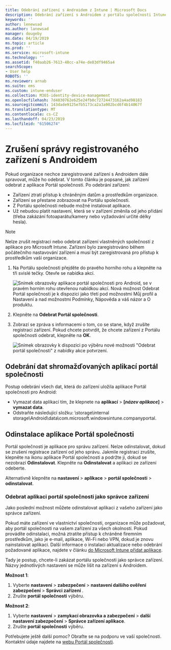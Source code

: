```yaml
---
title: Odebrání zařízení s Androidem z Intune | Microsoft Docs
description: Odebrání zařízení s Androidem z portálu společnosti Intune
keywords: ''
author: lenewsad
ms.author: lanewsad
manager: dougeby
ms.date: 04/19/2019
ms.topic: article
ms.prod: ''
ms.service: microsoft-intune
ms.technology: ''
ms.assetid: f40aab26-7613-48cc-a74e-de83df9465a4
searchScope:
- User help
ROBOTS: ''
ms.reviewer: arnab
ms.suite: ems
ms.custom: intune-enduser
ms.collection: M365-identity-device-management
ms.openlocfilehash: 7d4030762e625e24fb0c72724473162a4ad98183
ms.sourcegitcommit: 143dade9125e7b5173ca2a3a902bcd6f4b14067f
ms.translationtype: MT
ms.contentlocale: cs-CZ
ms.lasthandoff: 04/23/2019
ms.locfileid: "61506274"
---
```

# <a name="unenroll-your-android-device-from-management"></a>Zrušení správy registrovaného zařízení s Androidem  

Pokud organizace nechce zaregistrované zařízení s Androidem dále spravovat, může ho odebrat. V tomto článku je popsané, jak zařízení odebrat z aplikace Portál společnosti. Po odebrání zařízení:  

* Zařízení ztratí přístup k chráněným datům a prostředkům organizace.
* Zařízení se přestane zobrazovat na Portálu společnosti.
* Z Portálu společnosti nebude možné instalovat aplikace.
* Už nebudou platit nastavení, která se v zařízení změnila od jeho přidání (třeba zakázání fotoaparátu/kamery nebo vyžadování určité délky hesla).  

> [!NOTE]
> Nelze zrušit registraci nebo odebrat zařízení vlastněných společností z aplikace pro Microsoft Intune. Zařízení bylo zaregistrováno během počátečního nastavování zařízení a musí být zaregistrovaná pro přístup k prostředkům vaší organizace.  

1. Na Portálu společnosti přejděte do pravého horního rohu a klepněte na tři svislé tečky. Otevře se nabídka akcí.

   ![Snímek obrazovky aplikace portál společnosti pro Android, se v pravém horním rohu otevřenou nabídkou akcí. Nová možnost Odebrat Portál společnosti je k dispozici jako třetí pod možnostmi Můj profil a Nastavení a nad možnostmi Podmínky, Nápověda a váš názor a O produktu.](./media/android_remove_cp_menu_action_after_1705.png)

2. Klepněte na **Odebrat Portál společnosti**.  

3. Zobrazí se zpráva s informacemi o tom, co se stane, když zrušíte registraci zařízení. Pokud chcete potvrdit, že chcete zařízení z Portálu společnosti odebrat, klepněte na **OK**.

   ![Snímek obrazovky k dispozici po výběru nové možnosti "Odebrat portál společnosti" z nabídky akce potvrzení.](./media/android_remove_cp_menu_confirmation_after_1705.png)

## <a name="remove-data-collected-by-the-company-portal-app"></a>Odebrání dat shromažďovaných aplikací portál společnosti  

Postup odebrání všech dat, která do zařízení uložila aplikace Portál společnosti pro Android:

-   Vymazat data aplikací tím, že klepnete na **aplikací** > **[*název aplikace*]** > **vymazat data**.
-   Odstraňte následující složku: \storage\internal storage\Android\data\com.microsoft.windowsintune.companyportal.

## <a name="uninstall-the-company-portal-app"></a>Odinstalace aplikace Portál společnosti  
Portál společnosti je aplikace pro správu zařízení. Nelze odinstalovat, dokud se zrušení registrace zařízení od jeho správu. Jakmile registraci zrušíte, klepněte na ikonu aplikace Portál společnosti a podržte ji, dokud se nezobrazí **Odinstalovat**. Klepněte na **Odinstalovat** a aplikaci ze zařízení odeberte.  

Alternativně klepněte na **nastavení** > **aplikace** > **portál společnosti** > **odinstalovat**.  

### <a name="remove-the-company-portal-app-as-a-device-administrator"></a>Odebrat aplikaci portál společnosti jako správce zařízení  
Jako poslední možnost můžete odinstalovat aplikaci z vašeho zařízení jako správce zařízení.  

Pokud máte zařízení ve vlastnictví společnosti, organizace může požadovat, aby portál společnosti na vašem zařízení za všech okolností. Pokud provádíte odinstalaci, možná ztratíte přístup k chráněné firemním prostředkům, jako je e-mail, aplikace, Wi-Fi nebo VPN, dokud je znovu nainstalovat aplikaci. Další informace o instalaci aktualizace nebo odebrání požadované aplikace, najdete v článku [do Microsoft Intune přidat aplikace](https://docs.microsoft.com/intune/apps-add#apps-that-are-added-automatically-by-intune).  

Tady je postup, chcete-li zakázat portálu společnosti jako správce zařízení. Názvy jednotlivých nastavení se může lišit na zařízení s Androidem.  

**Možnost 1**:  
1. Vyberte **nastavení** > **zabezpečení** > **nastavení dalšího ověření zabezpečení** > **Správci zařízení** .  
2. Zrušte **portál společnosti** výběru.  

**Možnost 2**:  
1. Vyberte **nastavení** > **zamykací obrazovka a zabezpečení** > **další nastavení zabezpečení** > **Správce zařízení aplikace**.  
2. Zrušte **portál společnosti** výběru.    

Potřebujete ještě další pomoc? Obraťte se na podporu ve vaší společnosti. Kontaktní údaje najdete na [webu Portál společnosti](https://go.microsoft.com/fwlink/?linkid=2010980).

